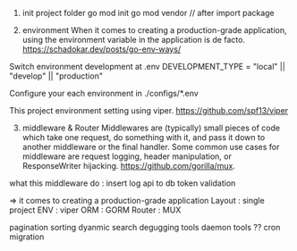 1. init project folder
go mod init
go mod vendor // after import package

2. environment
When it comes to creating a production-grade application, using the environment variable in the application is de facto. https://schadokar.dev/posts/go-env-ways/

Switch environment development at .env
DEVELOPMENT_TYPE = "local" || "develop" || "production"

Configure your each environment in ./configs/*.env

This project environment setting using viper. https://github.com/spf13/viper

3. middleware & Router
Middlewares are (typically) small pieces of code which take one request, do something with it, and pass it down to another middleware or the final handler. Some common use cases for middleware are request logging, header manipulation, or ResponseWriter hijacking. https://github.com/gorilla/mux.

what this middleware do :
insert log api to db
token validation

=> it comes to creating a production-grade application
Layout : single project
ENV : viper
ORM : GORM
Router : MUX

pagination
sorting
dyanmic search
degugging tools
daemon tools ??
cron
migration